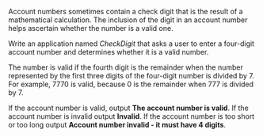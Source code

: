 Account numbers sometimes contain a check digit that is the result of a mathematical calculation. The inclusion of the digit in an account number helps ascertain whether the number is a valid one.

Write an application named *CheckDigit* that asks a user to enter a four-digit account number and determines whether it is a valid number.

The number is valid if the fourth digit is the remainder when the number represented by the first three digits of the four-digit number is divided by 7.  For example, 7770 is valid, because 0 is the remainder when 777 is divided by 7.

If the account number is valid, output **The account number is valid**.  If the account number is invalid output **Invalid**. If the account number is too short or too long output **Account number invalid - it must have 4 digits**. 

